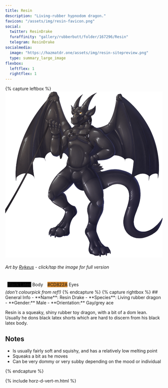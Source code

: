 ```yaml
---
title: Resin
description: "Living-rubber hypnodom dragon."
favicon: "/assets/img/resin-favicon.png"
social:
  twitter: ResinDrake
  furaffinity: "gallery/rubberbutt/folder/167296/Resin"
  telegram: ResinDrake
socialmedia:
  image: "https://hazmatdr.one/assets/img/resin-sitepreview.png"
  type: summary_large_image
flexbox:
  leftflex: 1
  rightflex: 1
---
```


{% capture leftbox %}
[![Refsheet Image](/assets/img/rykeus_01_l_1200px.png)](/assets/img/rykeys_01_l.png)
###### Art by [Rykeus](https://www.furaffinity.net/view/34018194/) - <span class="desktop-only">click</span><span class="raw-only">/</span><span class="mobile-only">tap</span> the image for full version
<span style="display: flex; flex-wrap: wrap">
	<span style="padding: 0.5em"><span class="colorbox lighttext" style="background-color: black">Black Latex</span> Body </span>
	<span style="padding: 0.5em"><span class="colorbox darktext" style="background-color: #CD822A">#CD822A</span> Eyes</span>
</span>
<span><i>(don't colourpick from ref!)</i></span>
{% endcapture %}
{% capture rightbox %}
## General Info
- **Name**: Resin Drake
- **Species**: Living rubber dragon
- **Gender:** Male
- **Orientation:** Gay/grey ace

Resin is a squeaky, shiny rubber toy dragon, with a bit of a dom lean. Usually he dons black latex shorts which are hard to discern from his black latex body.

## Notes
- Is usually fairly soft and squishy, and has a relatively low melting point
- Squeaks a bit as he moves
- Can be very dommy or very subby depending on the mood or individual

{% endcapture %}

<!-- Turns capture groups into a flex box. Must come after capture groups. -->
{% include horz-d-vert-m.html %}
